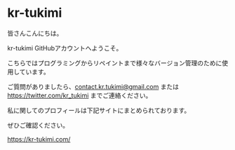 # kr-tukimi

皆さんこんにちは。

kr-tukimi GitHubアカウントへようこそ。

こちらではプログラミングからリペイントまで様々なバージョン管理のために使用しています。

ご質問がありましたら、contact.kr.tukimi@gmail.com または https://twitter.com/kr_tukimi までご連絡ください。

私に関してのプロフィールは下記サイトにまとめられております。

ぜひご確認ください。

https://kr-tukimi.com/
